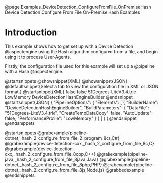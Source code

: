 @page Examples_DeviceDetection_ConfigureFromFile_OnPremiseHash Device Detection Configure From File On-Premise Hash Examples

# Introduction

This example shows how to get set up with a Device Detection @aspectengine using the Hash algorithm
configured from a file, and begin using it to process User-Agents.

Firstly, the configuration file used for this example will set up a @pipeline with a Hash @aspectengine.

@startsnippets
@showsnippet{XML}
@showsnippet{JSON}
@defaultsnippet{Select a tab to view the configuration file in XML or JSON format.}
@startsnippet{XML}
<PipelineOptions>
    <Elements>
        <Element>
            <BuildParameters>
                <AutoUpdate>false</AutoUpdate>
                <CreateTempDataCopy>false</CreateTempDataCopy>
                <DataFile>51Degrees-LiteV3.4.trie</DataFile>
                <PerformanceProfile>LowMemory</PerformanceProfile>
            </BuildParameters>
            <BuilderName>DeviceDetectionHashEngineBuilder</BuilderName>
        </Element>
    </Elements>
</PipelineOptions>
@endsnippet
@startsnippet{JSON}
{
  "PipelineOptions": {
    "Elements": [
      {
        "BuilderName": "DeviceDetectionHashEngineBuilder",
        "BuildParameters": {
          "DataFile": "51Degrees-LiteV3.4.trie",
          "CreateTempDataCopy": false,
          "AutoUpdate": false,
          "PerformanceProfile": "LowMemory"
        }
      }
    ]
  }
}
@endsnippet
@endsnippets

@startsnippets
@grabexample{pipeline-dotnet,_hash_2_configure_from_file_2_program_8cs,C#}
@grabexample{device-detection-cxx,_hash_2_configure_from_file_8c,C}
@grabexample{device-detection-cxx,_hash_2_configure_from_file_8cpp,C++}
@grabexample{pipeline-java,_hash_2_configure_from_file_8java,Java}
@grabexample{pipeline-dotnet,_hash_2_configure_from_file_8php,PHP}
@grabexample{pipeline-dotnet,_hash_2_configure_from_file_8js,Node.js}
@grabbedexample
@endsnippets
